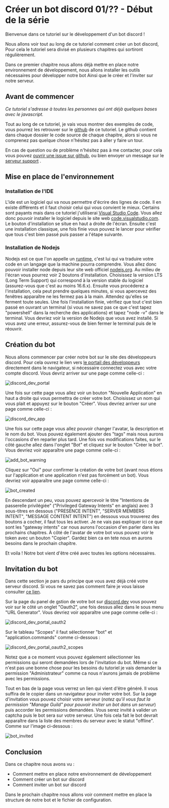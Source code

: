 # Créer un bot discord 01/?? - Début de la série

Bienvenue dans ce tutoriel sur le développement d'un bot discord !

Nous allons voir tout au long de ce tutoriel comment créer un bot discord, Pour cela le tutoriel sera divisé en plusieurs chapitres qui sortiront régulièrement.

Dans ce premier chapitre nous allons déjà mettre en place notre environnement de développement, nous allons installer les outils nécessaires pour développer notre bot Ainsi que le créer et l'inviter sur notre serveur.

## Avant de commencer

_Ce tutoriel s'adresse à toutes les personnes qui ont déjà quelques bases avec le javascript._

Tout au long de ce tutoriel, je vais vous montrer des exemples de code, vous pourrez les retrouver sur le [github](https://github.com/Sheweny/Tutorial) de ce tutoriel.
Le github contient dans chaque dossier le code source de chaque chapitre, alors si vous ne comprenez pas quelque chose n'hésitez pas à aller y faire un tour.

En cas de question ou de problème n'hésitez pas à me contacter, pour cela vous pouvez [ouvrir une issue sur github](https://github.com/Sheweny/Tutorial/issues/new), ou bien envoyer un message sur le [serveur support](https://discord.gg/euCF8bp4cN) .

## Mise en place de l'environnement

### Installation de l'IDE

L'ide est un logiciel qui va nous permettre d'écrire des lignes de code. Il en existe différents et il faut choisir celui qui vous convient le mieux.
Certains sont payants mais dans ce tutoriel j'utiliserai [Visual Studio Code](https://code.visualstudio.com/). Vous allez donc pouvoir installer le logiciel depuis le site web [code.visualstudio.com](https://code.visualstudio.com/). Le bouton d'installation se situe en haut a droite de l'écran.
Ensuite c'est une installation classique, une fois finie vous pouvez le lancer pour vérifier que tous c'est bien passé puis passer a l'étape suivante.

### Installation de Nodejs

Nodejs est ce que l'on appelle un [runtime](https://fr.wikipedia.org/wiki/Environnement_d%27ex%C3%A9cution), c'est lui qui va traduire votre code en un langage que la machine pourra comprendre. Vous allez donc pouvoir installer node depuis leur site web officiel [nodejs.org](https://nodejs.org/fr/). Au milieu de l'écran vous pourrez voir 2 boutons d'installation. Choisissez la version LTS (Long Term Support) qui correspond à la version stable du logiciel (assurez-vous que c'est au moins 16.6.x). Ensuite vous procéderez a l'installation, cela peut prendre quelques minutes, si vous apercevez des fenêtres apparaître ne les fermez pas à la main. Attendez qu'elles se ferment toute seules. Une fois l'installation finie, vérifiez que tout c'est bien passé en ouvrant un terminal (si vous ne savez pas ce que c'est tapez "powershell" dans la recherche des applications) et tapez "node -v" dans le terminal. Vous devriez voir la version de Nodejs que vous avez installé. Si vous avez une erreur, assurez-vous de bien fermer le terminal puis de le réouvrir.

## Création du bot

Nous allons commencer par créer notre bot sur le site des développeurs discord. Pour cela ouvrez le lien vers [le portail des développeurs](https://discord.com/developers/applications) directement dans le navigateur, si nécessaire connectez vous avec votre compte discord. Vous devriz arriver sur une page comme celle-ci :

![discord_dev_portal](https://cdn.discordapp.com/attachments/921734488533401642/921734810836287498/discord_dev_portal.png)

Une fois sur cette page vous allez voir un bouton "Nouvelle Application" en haut a droite qui vous permettra de créer votre bot.
Choisissez un nom qui vous plait et appuyez sur le bouton "Créer". Vous devriez arriver sur une page comme celle-ci :

![discord_dev_app](https://cdn.discordapp.com/attachments/921734488533401642/921734810634973244/discord_dev_app.png)

Une fois sur cette page vous allez pouvoir changer l'avatar, la description et le nom du bot. Vous pouvez également ajouter des "tags" mais nous aurons l'occasions d'en reparler plus tard.
Une fois vos modifications faites, sur le côté gauche allez dans l'onglet "Bot" et cliquez sur le bouton "Créer le bot". Vous devriez voir apparaître une page comme celle-ci :

![add_bot_warning](https://cdn.discordapp.com/attachments/921734488533401642/921734810374897704/add_bot_warning.png)

Cliquez sur "Oui" pour confirmer la création de votre bot (avant nous étions sur l'application et une application n'est pas forcément un bot). Vous devriez voir apparaître une page comme celle-ci :

![bot_created](https://cdn.discordapp.com/attachments/921734488533401642/921734810135842836/bot_created.png)

En descendant un peu, vous pouvez apercevoir le titre "Intentions de passerelle privilégiée" ("Privileged Gateway Intents" en anglais) avec 3 sous-titres en dessous ("PRESENCE INTENT", "SERVER MEMBERS INTENT", "MESSAGE CONTENT INTENT") en dessous vous trouverez des boutons a cocher, il faut tous les activer. Je ne vais pas expliquer ici ce que sont les "gateway intents" car nous aurons l'occasion d'en parler dans les prochains chapitres. À côté de l'avatar de votre bot vous pouvez voir le token avec un bouton "Copier". Gardez bien ca en tete nous en aurons besoins dans le prochain chapitre.

Et voila ! Notre bot vient d'être créé avec toutes les options nécessaires.

## Invitation du bot

Dans cette section je pars du principe que vous avez déjà créé votre serveur discord. Si vous ne savez pas comment faire je vous laisse consulter [ce lien](https://support.discord.com/hc/fr/articles/204849977-Comment-cr%C3%A9er-un-serveur-).

Sur la page du panel de gstion de votre bot sur [discord.dev](https://discord.com/developers/applications) vous pouvez voir sur le côté un onglet "Oauth2", une fois dessus allez dans le sous menu "URL Generator". Vous devriez voir apparaître une page comme celle-ci :

![discord_dev_portal_oauth2](https://cdn.discordapp.com/attachments/921734488533401642/921734809875779594/discord_dev_portal_oauth2.png)

Sur le tableau "Scopes" il faut sélectionner "bot" et "application.commands" comme ci-dessous :

![discord_dev_portal_oauth2_scopes](https://cdn.discordapp.com/attachments/921734488533401642/921734809531871232/discord_dev_portal_oauth2_scopes.png)

Notez que a ce moment vous pouvez également sélectionner les permissions qui seront demandées lors de l'invitation du bot. Même si ce n'est pas une bonne chose pour les besoins du tutoriel je vais demander la permission "Administrateur" comme ca nous n'aurons jamais de problème avec les permissions.

Tout en bas de la page vous verrez un lien qui vient d'être généré. Il vous suffira de le copier dans un navigateur pour inviter votre bot. Sur la page d'invitation vous pouvez choisir votre serveur (_notez qu'il vous faut la permission "Manage Guild" pour pouvoir inviter un bot dans un serveur_) puis accorder les permissions demandées. Vous serez invité à valider un captcha puis le bot sera sur votre serveur. Une fois cela fait le bot devrait apparaître dans la liste des membres du serveur avec le statut "offline". Comme sur l'image ci-dessous :

![bot_invited](https://cdn.discordapp.com/attachments/921734488533401642/921734809250836500/bot_invited.png)

## Conclusion

Dans ce chapitre nous avons vu :

- Comment mettre en place notre environnement de développement
- Comment créer un bot sur discord
- Comment inviter un bot sur discord

Dans le prochain chapitre nous allons voir comment mettre en place la structure de notre bot et le fichier de configuration.
